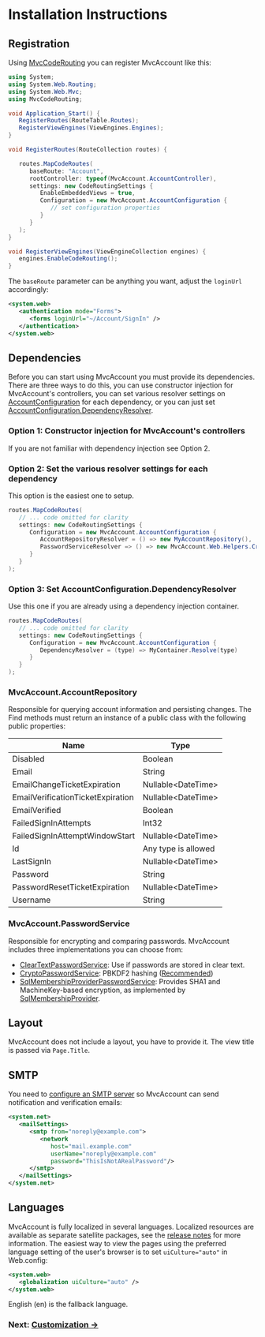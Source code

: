 ﻿Installation Instructions
=========================

Registration
------------
Using [MvcCodeRouting](http://mvccoderouting.codeplex.com/) you can register MvcAccount like this:

```csharp
using System;
using System.Web.Routing;
using System.Web.Mvc;
using MvcCodeRouting;

void Application_Start() {
   RegisterRoutes(RouteTable.Routes);
   RegisterViewEngines(ViewEngines.Engines);
}

void RegisterRoutes(RouteCollection routes) {

   routes.MapCodeRoutes(
      baseRoute: "Account",
      rootController: typeof(MvcAccount.AccountController),
      settings: new CodeRoutingSettings {
         EnableEmbeddedViews = true,
         Configuration = new MvcAccount.AccountConfiguration {
            // set configuration properties
         }
      }
   );
}

void RegisterViewEngines(ViewEngineCollection engines) {
   engines.EnableCodeRouting();
}
```

The `baseRoute` parameter can be anything you want, adjust the `loginUrl` accordingly:

```xml
<system.web>
   <authentication mode="Forms">
      <forms loginUrl="~/Account/SignIn" />
   </authentication>
</system.web>
```

Dependencies
------------
Before you can start using MvcAccount you must provide its dependencies. There are three ways to do this, you can use constructor injection for MvcAccount's controllers, you can set various resolver settings on [AccountConfiguration](api/MvcAccount/AccountConfiguration/README.md#properties) for each dependency, or you can just set [AccountConfiguration.DependencyResolver](api/MvcAccount/AccountConfiguration/DependencyResolver.md).

### Option 1: Constructor injection for MvcAccount's controllers
If you are not familiar with dependency injection see Option 2.

### Option 2: Set the various resolver settings for each dependency
This option is the easiest one to setup.

```csharp
routes.MapCodeRoutes(
   // ... code omitted for clarity
   settings: new CodeRoutingSettings {
      Configuration = new MvcAccount.AccountConfiguration {
         AccountRepositoryResolver = () => new MyAccountRepository(),
         PasswordServiceResolver => () => new MvcAccount.Web.Helpers.CryptoPasswordService()
      }
   }
);
```

### Option 3: Set AccountConfiguration.DependencyResolver
Use this one if you are already using a dependency injection container.

```csharp
routes.MapCodeRoutes(
   // ... code omitted for clarity
   settings: new CodeRoutingSettings {
      Configuration = new MvcAccount.AccountConfiguration {
         DependencyResolver = (type) => MyContainer.Resolve(type)
      }
   }
);
```

### MvcAccount.AccountRepository
Responsible for querying account information and persisting changes. The Find methods must return an instance of a public class with the following public properties:

| Name                               | Type
| ---------------------------------- | -------------------
| Disabled                           | Boolean
| Email                              | String
| EmailChangeTicketExpiration        | Nullable&lt;DateTime>
| EmailVerificationTicketExpiration  | Nullable&lt;DateTime>
| EmailVerified                      | Boolean
| FailedSignInAttempts               | Int32
| FailedSignInAttemptWindowStart     | Nullable&lt;DateTime>
| Id                                 | Any type is allowed
| LastSignIn                         | Nullable&lt;DateTime>
| Password                           | String
| PasswordResetTicketExpiration      | Nullable&lt;DateTime>
| Username                           | String

### MvcAccount.PasswordService
Responsible for encrypting and comparing passwords. MvcAccount includes three implementations you can choose from:

- [ClearTextPasswordService](api/MvcAccount/ClearTextPasswordService/README.md): Use if passwords are stored in clear text.
- [CryptoPasswordService](api/MvcAccount.Web.Helpers/CryptoPasswordService/README.md): PBKDF2 hashing ([Recommended](http://brockallen.com/2012/10/19/password-management-made-easy-in-asp-net-with-the-crypto-api/))
- [SqlMembershipProviderPasswordService](api/MvcAccount.Web.Security/SqlMembershipProviderPasswordService/README.md): Provides SHA1 and MachineKey-based encryption, as implemented by [SqlMembershipProvider](http://msdn.microsoft.com/library/system.web.security.sqlmembershipprovider).

Layout
------
MvcAccount does not include a layout, you have to provide it. The view title is passed via `Page.Title`.

SMTP
----
You need to [configure an SMTP server](http://msdn.microsoft.com/library/w355a94k) so MvcAccount can send notification and verification emails:

```xml
<system.net>
   <mailSettings>
      <smtp from="noreply@example.com">
         <network 
            host="mail.example.com" 
            userName="noreply@example.com" 
            password="ThisIsNotARealPassword"/>
      </smtp>
   </mailSettings>
</system.net>
```

Languages
---------
MvcAccount is fully localized in several languages. Localized resources are available as separate satellite packages, see the [release notes](https://github.com/maxtoroq/MvcAccount/releases) for more information. The easiest way to view the pages using the preferred language setting of the user's browser is to set `uiCulture="auto"` in Web.config:

```xml
<system.web>
   <globalization uiCulture="auto" />
</system.web>
```

English (en) is the fallback language.

### Next: [Customization →](Customization.md)